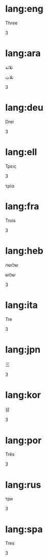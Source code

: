 # lang:eng

Three

3

# lang:ara

ثلاثة

ثلاث

3

# lang:deu

Drei

3

# lang:ell

Τρεις

3

τρία

# lang:fra

Trois

3

# lang:heb

שלושה

שלוש

3

# lang:ita

Tre

3

# lang:jpn

三

3

# lang:kor

삼

3

# lang:por

Três

3

# lang:rus

три

3

# lang:spa

Tres

3